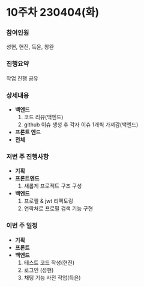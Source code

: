 # 10주차 230404(화)

### 참여인원

성현, 현진, 득윤, 창완

### 진행요약

작업 진행 공유

### 상세내용

* **백엔드**
  1. 코드 리뷰(백엔드)
  2. github 이슈 생성 후 각자 이슈 1개씩 가져감(백엔드)
* **프론트 엔드**
* **전체**

### 저번 주 진행사항

* **기획**
* **프론트엔드**
  1. 새롭게 프로젝트 구조 구성
* **백엔드**
  1. 프로필 & jwt 리펙토링
  2. 연락처로 프로필 검색 기능 구현

### 이번 주 일정

* **기획**
* **프론트**
* **백엔드**
  1. 테스트 코드 작성(현진)
  2. 로그인 (성현)
  3. 채팅 기능 사전 작업(득윤)
